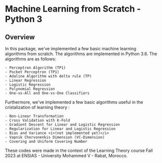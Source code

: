 # Machine Learning from Scratch - Python 3

## Overview 
In this package, we've implemented a few basic machine learning algorithms from scratch. The algorithms are implemented in Python 3.6. The algorithms are as follows:
    
    - Perceptron Algorithm (TP1)
    - Pocket Perceptron (TP1)
    - Adaline Algorithm with delta rule (TP)
    - Linear Regression
    - Logistic Regression
    - Polynomial Regression 
    - One-vs-All and One-vs-One Classifiers

Furthermore, we've implemented a few basic algorithms useful in the cristalization of learning theory :

    - Non-Linear Transformation
    - Cross Validation with K-Fold
    - Gradient Descent for Linear and Logistic Regression
    - Regularization for Linear and Logistic Regression
    - Bias and Variance <i>(not implemented yet)</i>
    - Vapnik Chervonenkis Dimension (VC-Dimension)
    - Covering and Uniform Covering Number

These codes were made in the context of the Learning Theory course Fall 2023 at ENSIAS - University Mohammed V - Rabat, Morocco.